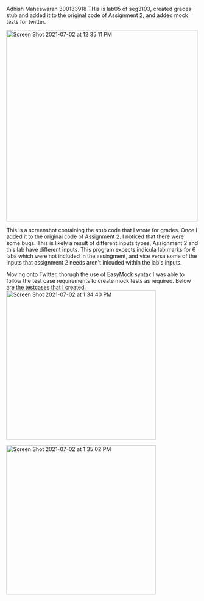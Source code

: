 Adhish Maheswaran
300133918
THis is lab05 of seg3103, created grades stub and added it to the original code of Assignment 2, and added mock tests
for twitter.

<img width="502" alt="Screen Shot 2021-07-02 at 12 35 11 PM" src="https://user-images.githubusercontent.com/36574103/124310020-9b4bff80-db39-11eb-980b-d571877c6b80.png">

This is a screenshot containing the stub code that I wrote for grades. Once I added it to the original code of 
Assignment 2. I noticed that there were some bugs. This is likely a result of different inputs types, Assignment 2
and this lab have different inputs. This program expects indicula lab marks for 6 labs which were not included in the assingment, and vice versa some of the inputs that assignment 2 needs aren't inlcuded within the lab's inputs.

Moving onto Twitter, thorugh the use of EasyMock syntax I was able to follow the test case requirements to create
mock tests as required. Below are the testcases that I created.<img width="392" alt="Screen Shot 2021-07-02 at 1 34 40 PM" src="https://user-images.githubusercontent.com/36574103/124310493-452b8c00-db3a-11eb-9924-168fc1e594a1.png">

<img width="392" alt="Screen Shot 2021-07-02 at 1 35 02 PM" src="https://user-images.githubusercontent.com/36574103/124310538-5379a800-db3a-11eb-84c9-cdad9f0747b2.png">


